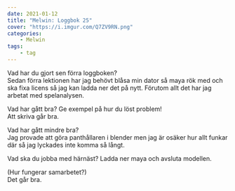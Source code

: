 ```yaml
---
date: 2021-01-12
title: "Melwin: Loggbok 25"
cover: "https://i.imgur.com/Q7ZV9RN.png"
categories: 
    - Melwin
tags:
    - tag
---
```


Vad har du gjort sen förra loggboken?  
Sedan förra lektionen har jag behövt blåsa min dator så maya rök med och ska fixa licens så jag kan ladda ner det på nytt.
Förutom allt det har jag arbetat med spelanalysen.

Vad har gått bra? Ge exempel på hur du löst problem!  
Att skriva går bra.

Vad har gått mindre bra?   
Jag provade att göra panthållaren i blender men jag är osäker hur allt funkar där så jag lyckades inte komma så långt.

Vad ska du jobba med härnäst? 
Ladda ner maya och avsluta modellen.

(Hur fungerar samarbetet?)  
Det går bra.


